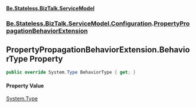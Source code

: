 #### [Be.Stateless.BizTalk.ServiceModel](README.md 'README')
### [Be.Stateless.BizTalk.ServiceModel.Configuration](Be.Stateless.BizTalk.ServiceModel.Configuration.md 'Be.Stateless.BizTalk.ServiceModel.Configuration').[PropertyPropagationBehaviorExtension](PropertyPropagationBehaviorExtension.md 'Be.Stateless.BizTalk.ServiceModel.Configuration.PropertyPropagationBehaviorExtension')

## PropertyPropagationBehaviorExtension.BehaviorType Property

```csharp
public override System.Type BehaviorType { get; }
```

#### Property Value
[System.Type](https://docs.microsoft.com/en-us/dotnet/api/System.Type 'System.Type')
